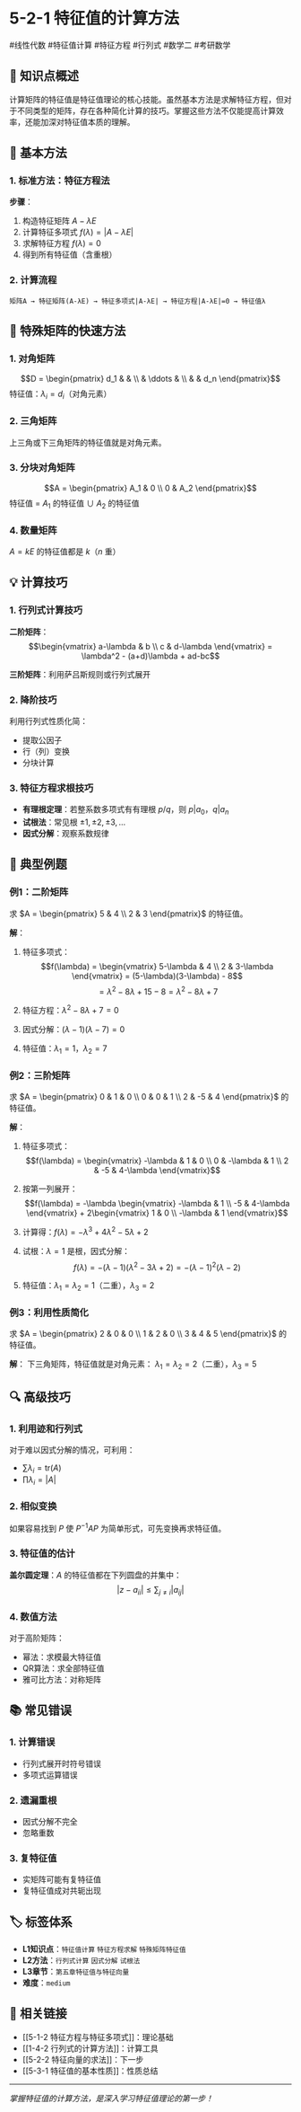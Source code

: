 # 5-2-1 特征值的计算方法

#线性代数 #特征值计算 #特征方程 #行列式 #数学二 #考研数学

## 📌 知识点概述

计算矩阵的特征值是特征值理论的核心技能。虽然基本方法是求解特征方程，但对于不同类型的矩阵，存在各种简化计算的技巧。掌握这些方法不仅能提高计算效率，还能加深对特征值本质的理解。

## 📝 基本方法

### 1. 标准方法：特征方程法

**步骤**：
1. 构造特征矩阵 $A - \lambda E$
2. 计算特征多项式 $f(\lambda) = |A - \lambda E|$
3. 求解特征方程 $f(\lambda) = 0$
4. 得到所有特征值（含重根）

### 2. 计算流程

```
矩阵A → 特征矩阵(A-λE) → 特征多项式|A-λE| → 特征方程|A-λE|=0 → 特征值λ
```

## 🎯 特殊矩阵的快速方法

### 1. 对角矩阵
$$D = \begin{pmatrix} d_1 & & \\ & \ddots & \\ & & d_n \end{pmatrix}$$
特征值：$\lambda_i = d_i$（对角元素）

### 2. 三角矩阵
上三角或下三角矩阵的特征值就是对角元素。

### 3. 分块对角矩阵
$$A = \begin{pmatrix} A_1 & 0 \\ 0 & A_2 \end{pmatrix}$$
特征值 = $A_1$ 的特征值 ∪ $A_2$ 的特征值

### 4. 数量矩阵
$A = kE$ 的特征值都是 $k$（$n$ 重）

## 💡 计算技巧

### 1. 行列式计算技巧

**二阶矩阵**：
$$\begin{vmatrix} a-\lambda & b \\ c & d-\lambda \end{vmatrix} = \lambda^2 - (a+d)\lambda + ad-bc$$

**三阶矩阵**：利用萨吕斯规则或行列式展开

### 2. 降阶技巧

利用行列式性质化简：
- 提取公因子
- 行（列）变换
- 分块计算

### 3. 特征方程求根技巧

- **有理根定理**：若整系数多项式有有理根 $p/q$，则 $p|a_0$，$q|a_n$
- **试根法**：常见根 $\pm 1, \pm 2, \pm 3, \ldots$
- **因式分解**：观察系数规律

## 📐 典型例题

### 例1：二阶矩阵

求 $A = \begin{pmatrix} 5 & 4 \\ 2 & 3 \end{pmatrix}$ 的特征值。

**解**：
1. 特征多项式：
$$f(\lambda) = \begin{vmatrix} 5-\lambda & 4 \\ 2 & 3-\lambda \end{vmatrix} = (5-\lambda)(3-\lambda) - 8$$
$$= \lambda^2 - 8\lambda + 15 - 8 = \lambda^2 - 8\lambda + 7$$

2. 特征方程：$\lambda^2 - 8\lambda + 7 = 0$

3. 因式分解：$(\lambda - 1)(\lambda - 7) = 0$

4. 特征值：$\lambda_1 = 1$，$\lambda_2 = 7$

### 例2：三阶矩阵

求 $A = \begin{pmatrix} 0 & 1 & 0 \\ 0 & 0 & 1 \\ 2 & -5 & 4 \end{pmatrix}$ 的特征值。

**解**：
1. 特征多项式：
$$f(\lambda) = \begin{vmatrix} -\lambda & 1 & 0 \\ 0 & -\lambda & 1 \\ 2 & -5 & 4-\lambda \end{vmatrix}$$

2. 按第一列展开：
$$f(\lambda) = -\lambda \begin{vmatrix} -\lambda & 1 \\ -5 & 4-\lambda \end{vmatrix} + 2\begin{vmatrix} 1 & 0 \\ -\lambda & 1 \end{vmatrix}$$

3. 计算得：$f(\lambda) = -\lambda^3 + 4\lambda^2 - 5\lambda + 2$

4. 试根：$\lambda = 1$ 是根，因式分解：
$$f(\lambda) = -(\lambda - 1)(\lambda^2 - 3\lambda + 2) = -(\lambda - 1)^2(\lambda - 2)$$

5. 特征值：$\lambda_1 = \lambda_2 = 1$（二重），$\lambda_3 = 2$

### 例3：利用性质简化

求 $A = \begin{pmatrix} 2 & 0 & 0 \\ 1 & 2 & 0 \\ 3 & 4 & 5 \end{pmatrix}$ 的特征值。

**解**：
下三角矩阵，特征值就是对角元素：
$\lambda_1 = \lambda_2 = 2$（二重），$\lambda_3 = 5$

## 🔍 高级技巧

### 1. 利用迹和行列式

对于难以因式分解的情况，可利用：
- $\sum \lambda_i = \text{tr}(A)$
- $\prod \lambda_i = |A|$

### 2. 相似变换

如果容易找到 $P$ 使 $P^{-1}AP$ 为简单形式，可先变换再求特征值。

### 3. 特征值的估计

**盖尔圆定理**：$A$ 的特征值都在下列圆盘的并集中：
$$|z - a_{ii}| \leq \sum_{j \neq i} |a_{ij}|$$

### 4. 数值方法

对于高阶矩阵：
- 幂法：求模最大特征值
- QR算法：求全部特征值
- 雅可比方法：对称矩阵

## 📚 常见错误

### 1. 计算错误
- 行列式展开时符号错误
- 多项式运算错误

### 2. 遗漏重根
- 因式分解不完全
- 忽略重数

### 3. 复特征值
- 实矩阵可能有复特征值
- 复特征值成对共轭出现

## 🏷️ 标签体系

- **L1知识点**：`特征值计算` `特征方程求解` `特殊矩阵特征值`
- **L2方法**：`行列式计算` `因式分解` `试根法`
- **L3章节**：`第五章特征值与特征向量`
- **难度**：`medium`

## 🔗 相关链接

- [[5-1-2 特征方程与特征多项式]]：理论基础
- [[1-4-2 行列式的计算方法]]：计算工具
- [[5-2-2 特征向量的求法]]：下一步
- [[5-3-1 特征值的基本性质]]：性质总结

---

*掌握特征值的计算方法，是深入学习特征值理论的第一步！*